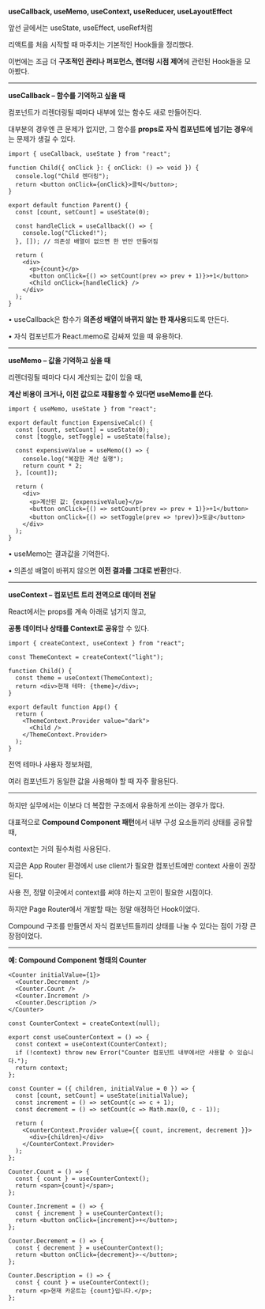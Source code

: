 **useCallback, useMemo, useContext, useReducer, useLayoutEffect**

  

앞선 글에서는 useState, useEffect, useRef처럼

리액트를 처음 시작할 때 마주치는 기본적인 Hook들을 정리했다.

  

이번에는 조금 더 **구조적인 관리나 퍼포먼스, 렌더링 시점 제어**에 관련된 Hook들을 모아봤다.

---

**useCallback – 함수를 기억하고 싶을 때**

  

컴포넌트가 리렌더링될 때마다 내부에 있는 함수도 새로 만들어진다.

대부분의 경우엔 큰 문제가 없지만, 그 함수를 **props로 자식 컴포넌트에 넘기는 경우**에는 문제가 생길 수 있다.

```
import { useCallback, useState } from "react";

function Child({ onClick }: { onClick: () => void }) {
  console.log("Child 렌더링");
  return <button onClick={onClick}>클릭</button>;
}

export default function Parent() {
  const [count, setCount] = useState(0);

  const handleClick = useCallback(() => {
    console.log("Clicked!");
  }, []); // 의존성 배열이 없으면 한 번만 만들어짐

  return (
    <div>
      <p>{count}</p>
      <button onClick={() => setCount(prev => prev + 1)}>+1</button>
      <Child onClick={handleClick} />
    </div>
  );
}
```

• useCallback은 함수가 **의존성 배열이 바뀌지 않는 한 재사용**되도록 만든다.

• 자식 컴포넌트가 React.memo로 감싸져 있을 때 유용하다.

---

**useMemo – 값을 기억하고 싶을 때**

  

리렌더링될 때마다 다시 계산되는 값이 있을 때,

**계산 비용이 크거나, 이전 값으로 재활용할 수 있다면 useMemo를 쓴다.**

```
import { useMemo, useState } from "react";

export default function ExpensiveCalc() {
  const [count, setCount] = useState(0);
  const [toggle, setToggle] = useState(false);

  const expensiveValue = useMemo(() => {
    console.log("복잡한 계산 실행");
    return count * 2;
  }, [count]);

  return (
    <div>
      <p>계산된 값: {expensiveValue}</p>
      <button onClick={() => setCount(prev => prev + 1)}>+1</button>
      <button onClick={() => setToggle(prev => !prev)}>토글</button>
    </div>
  );
}
```

• useMemo는 결과값을 기억한다.

• 의존성 배열이 바뀌지 않으면 **이전 결과를 그대로 반환**한다.

---

**useContext – 컴포넌트 트리 전역으로 데이터 전달**

  

React에서는 props를 계속 아래로 넘기지 않고,

**공통 데이터나 상태를 Context로 공유**할 수 있다.

```
import { createContext, useContext } from "react";

const ThemeContext = createContext("light");

function Child() {
  const theme = useContext(ThemeContext);
  return <div>현재 테마: {theme}</div>;
}

export default function App() {
  return (
    <ThemeContext.Provider value="dark">
      <Child />
    </ThemeContext.Provider>
  );
}
```

전역 테마나 사용자 정보처럼,

여러 컴포넌트가 동일한 값을 사용해야 할 때 자주 활용된다.

---

하지만 실무에서는 이보다 더 복잡한 구조에서 유용하게 쓰이는 경우가 많다.

대표적으로 **Compound Component 패턴**에서 내부 구성 요소들끼리 상태를 공유할 때,

context는 거의 필수처럼 사용된다.

  

지금은 App Router 환경에서 use client가 필요한 컴포넌트에만 context 사용이 권장된다.

사용 전, 정말 이곳에서 context를 써야 하는지 고민이 필요한 시점이다.

하지만 Page Router에서 개발할 때는 정말 애정하던 Hook이었다.

Compound 구조를 만들면서 자식 컴포넌트들끼리 상태를 나눌 수 있다는 점이 가장 큰 장점이었다.

---

**예: Compound Component 형태의 Counter**

```
<Counter initialValue={1}>
  <Counter.Decrement />
  <Counter.Count />
  <Counter.Increment />
  <Counter.Description />
</Counter>
```

```
const CounterContext = createContext(null);

export const useCounterContext = () => {
  const context = useContext(CounterContext);
  if (!context) throw new Error("Counter 컴포넌트 내부에서만 사용할 수 있습니다.");
  return context;
};

const Counter = ({ children, initialValue = 0 }) => {
  const [count, setCount] = useState(initialValue);
  const increment = () => setCount(c => c + 1);
  const decrement = () => setCount(c => Math.max(0, c - 1));

  return (
    <CounterContext.Provider value={{ count, increment, decrement }}>
      <div>{children}</div>
    </CounterContext.Provider>
  );
};

Counter.Count = () => {
  const { count } = useCounterContext();
  return <span>{count}</span>;
};

Counter.Increment = () => {
  const { increment } = useCounterContext();
  return <button onClick={increment}>+</button>;
};

Counter.Decrement = () => {
  const { decrement } = useCounterContext();
  return <button onClick={decrement}>-</button>;
};

Counter.Description = () => {
  const { count } = useCounterContext();
  return <p>현재 카운트는 {count}입니다.</p>;
};
```